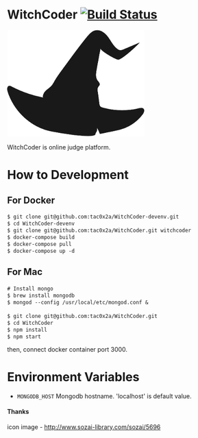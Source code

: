 # WitchCoder [![Build Status](https://travis-ci.org/tac0x2a/WitchCoder.svg?branch=master)](https://travis-ci.org/tac0x2a/WitchCoder)

![](./doc/img/logo.png)

WitchCoder is online judge platform.

# How to Development

## For Docker
```
$ git clone git@github.com:tac0x2a/WitchCoder-devenv.git
$ cd WitchCoder-devenv
$ git clone git@github.com:tac0x2a/WitchCoder.git witchcoder
$ docker-compose build
$ docker-compose pull
$ docker-compose up -d
```

## For Mac
```
# Install mongo
$ brew install mongodb
$ mongod --config /usr/local/etc/mongod.conf &

$ git clone git@github.com:tac0x2a/WitchCoder.git
$ cd WitchCoder
$ npm install
$ npm start
```

then, connect docker container port 3000.


# Environment Variables
+ `MONGODB_HOST` Mongodb hostname. 'localhost' is default value.


#### Thanks
icon image - http://www.sozai-library.com/sozai/5696
